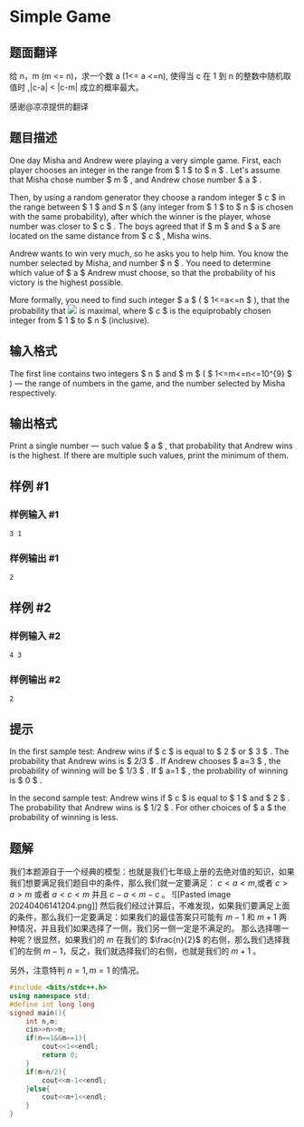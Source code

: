 # Simple Game

## 题面翻译

给 n，m (m <= n)，求一个数 a (1<= a <=n), 使得当 c 在 1 到 n 的整数中随机取值时
,|c-a| < |c-m| 成立的概率最大。

感谢@凉凉提供的翻译

## 题目描述

One day Misha and Andrew were playing a very simple game. First, each player chooses an integer in the range from $ 1 $ to $ n $ . Let's assume that Misha chose number $ m $ , and Andrew chose number $ a $ .

Then, by using a random generator they choose a random integer $ c $ in the range between $ 1 $ and $ n $ (any integer from $ 1 $ to $ n $ is chosen with the same probability), after which the winner is the player, whose number was closer to $ c $ . The boys agreed that if $ m $ and $ a $ are located on the same distance from $ c $ , Misha wins.

Andrew wants to win very much, so he asks you to help him. You know the number selected by Misha, and number $ n $ . You need to determine which value of $ a $ Andrew must choose, so that the probability of his victory is the highest possible.

More formally, you need to find such integer $ a $ ( $ 1<=a<=n $ ), that the probability that ![](https://cdn.luogu.com.cn/upload/vjudge_pic/CF570B/fcf679a711cde29d2e9f9a082e28c313061224e7.png) is maximal, where $ c $ is the equiprobably chosen integer from $ 1 $ to $ n $ (inclusive).

## 输入格式

The first line contains two integers $ n $ and $ m $ ( $ 1<=m<=n<=10^{9} $ ) — the range of numbers in the game, and the number selected by Misha respectively.

## 输出格式

Print a single number — such value $ a $ , that probability that Andrew wins is the highest. If there are multiple such values, print the minimum of them.

## 样例 #1

### 样例输入 #1

```
3 1
```

### 样例输出 #1

```
2
```

## 样例 #2

### 样例输入 #2

```
4 3
```

### 样例输出 #2

```
2
```

## 提示

In the first sample test: Andrew wins if $ c $ is equal to $ 2 $ or $ 3 $ . The probability that Andrew wins is $ 2/3 $ . If Andrew chooses $ a=3 $ , the probability of winning will be $ 1/3 $ . If $ a=1 $ , the probability of winning is $ 0 $ .

In the second sample test: Andrew wins if $ c $ is equal to $ 1 $ and $ 2 $ . The probability that Andrew wins is $ 1/2 $ . For other choices of $ a $ the probability of winning is less.

## 题解
我们本题源自于一个经典的模型：也就是我们七年级上册的去绝对值的知识，如果我们想要满足我们题目中的条件，那么我们就一定要满足：
$c<a<m$,或者 $c>a>m$ 或者 $a<c<m$ 并且 $c-a<m-c$ 。
![[Pasted image 20240406141204.png]]
然后我们经过计算后，不难发现，如果我们要满足上面的条件，那么我们一定要满足：如果我们的最佳答案只可能有 $m-1$ 和 $m+1$ 两种情况，并且我们如果选择了一侧，我们另一侧一定是不满足的。
那么选择哪一种呢？很显然，如果我们的 $m$ 在我们的 $\frac{n}{2}$ 的右侧，那么我们选择我们的左侧 $m-1$，反之，我们就选择我们的右侧，也就是我们的 $m+1$ 。

另外，注意特判 $n=1,m=1$ 的情况。

```cpp
#include <bits/stdc++.h>
using namespace std;
#define int long long
signed main(){
	int n,m;
	cin>>n>>m;
	if(n==1&&m==1){
		cout<<1<<endl;
		return 0;
	}
	if(m>n/2){
		cout<<m-1<<endl;
	}else{
		cout<<m+1<<endl;
	}
}

```
